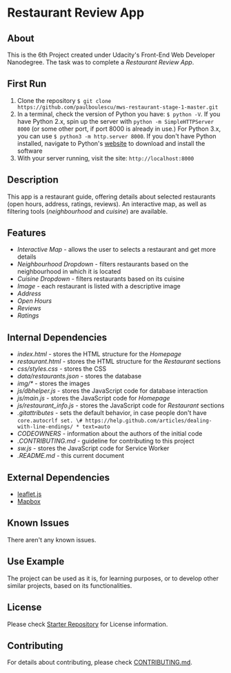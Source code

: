 # Restaurant Review App

## About
This is the 6th Project created under Udacity's Front-End Web Developer Nanodegree. The task was to complete a _Restaurant Review App_.

## First Run
1. Clone the repository `$ git clone https://github.com/paulboulescu/mws-restaurant-stage-1-master.git`
2. In a terminal, check the version of Python you have: `$ python -V`. If you have Python 2.x, spin up the server with `python -m SimpleHTTPServer 8000` (or some other port, if port 8000 is already in use.) For Python 3.x, you can use `$ python3 -m http.server 8000`. If you don't have Python installed, navigate to Python's [website](https://www.python.org/) to download and install the software
3. With your server running, visit the site: `http://localhost:8000`

## Description
This app is a restaurant guide, offering details about selected restaurants (open hours, address, ratings, reviews). An interactive map, as well as filtering tools (_neighbourhood_ and _cuisine_) are available.

## Features
* _Interactive Map_ - allows the user to selects a restaurant and get more details
* _Neighbourhood Dropdown_ - filters restaurants based on the neighbourhood in which it is located
* _Cuisine Dropdown_ - filters restaurants based on its cuisine
* _Image_ - each restaurant is listed with a descriptive image
* _Address_
* _Open Hours_
* _Reviews_
* _Ratings_

## Internal Dependencies
* _index.html_ - stores the HTML structure for the _Homepage_
* _restaurant.html_ - stores the HTML structure for the _Restaurant_ sections
* _css/styles.css_ - stores the CSS
* _data/restaurants.json_ - stores the database
* _img/*_ - stores the images
* _js/dbhelper.js_ - stores the JavaScript code for database interaction
* _js/main.js_ - stores the JavaScript code for _Homepage_
* _js/restaurant_info.js_ - stores the JavaScript code for _Restaurant_ sections
* _.gitattributes_ - sets the default behavior, in case people don't have `core.autocrlf set. \# https://help.github.com/articles/dealing-with-line-endings/ * text=auto`
* _CODEOWNERS_ - information about the authors of the initial code
* _.CONTRIBUTING.md_ - guideline for contributing to this project
* _sw.js_ - stores the JavaScript code for Service Worker
* _.README.md_ - this current document

## External Dependencies
* [leaflet.js](https://leafletjs.com/)
* [Mapbox](https://www.mapbox.com)

## Known Issues
There aren't any known issues.

## Use Example
The project can be used as it is, for learning purposes, or to develop other similar projects, based on its functionalities. 

## License
Please check [Starter Repository](https://github.com/udacity/mws-restaurant-stage-1) for License information.

## Contributing
For details about contributing, please check [CONTRIBUTING.md](CONTRIBUTING.md).

